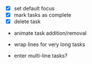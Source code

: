 - [x] set default focus
- [x] mark tasks as complete
- [x] delete task

- animate task addition/removal

- wrap lines for very long tasks
- enter multi-line tasks?